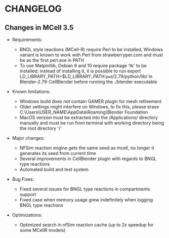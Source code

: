CHANGELOG
===============================================================================

Changes in MCell 3.5
-------------------------------------------------------------------------------

* Requirements:
  * BNGL style reactions (MCell-R) require Perl to be installed, Windows variant is known to work with Perl from strawberryper.com and must be as the first perl.exe in PATH 
  * To use Matplotlib, Debian 9 and 10 require package 'tk' to be installed; instead of installing it, it is possible to run export LD_LIBRARY_PATH=$LD_LIBRARY_PATH:`pwd`/2.79/python/lib/ in Blender-2.79-CellBlender before running the ./blender executable     

* Known limitations:
  * Windows build does not contain GAMER plugin for mesh refinement
  * Older settings might interfere on Windows, to fix this, please erase C:\Users\USER_NAME\AppData\Roaming\Blender Foundation
  * MacOS version must be extracted into the /Applications/ directory manually and must be run from terminal with working directory being the root directory '/' 
  
* Major changes:
  * NFSim reaction engine gets the same seed as mcell, no longer it generates its seed from current time 
  * Several improvements in CellBlender plugin with regards to BNGL type reactions
  * Automated build and test system

* Bug Fixes:
  * Fixed several issues for BNGL type reactions in compartments support 
  * Fixed case when memory usage grew indefinitely when logging BNGL type reactions
  
* Optimizations:
  * Optimized search in nfSim reaction cache (up to 2x speedup for some MCellR models)

